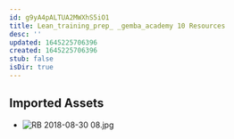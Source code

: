 ```yaml
---
id: g9yA4pALTUA2MWXhS5iO1
title: Lean_training_prep_ _gemba_academy 10 Resources
desc: ''
updated: 1645225706396
created: 1645225706396
stub: false
isDir: true
---
```

## Imported Assets
- ![RB 2018-08-30 08.jpg](/assets/rb-2018-08-30-08.jpg)
